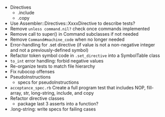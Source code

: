 - Directives
    - .include
    - .copy
- Use Assembler::Directives::XxxxDirective to describe tests?
- Remove `unless command.nil?` check once commands implemented
- Remove call to super() in Command subclasses if not needed
- Remove `Command#machine_code` when no longer needed
- Error-handling for .set directive (if value is not a non-negative
  integer and not a previously-defined symbol)
- Refactor token symbol code in `.set_directive` into a
  SymbolTable class
- `to_int` error handling:  forbid negative values
- Re-organize tests to match file hierarchy
- Fix rubocop offenses
- PseudoInstructions
    - specs for pseudoInstructions
- `acceptance_spec.rb` Create a full program test that includes
  NOP, fill-array, str, long-string, include, and copy
- Refactor directive classes
    - package last 3 asserts into a function?
- .long-string:  write specs for failing cases
